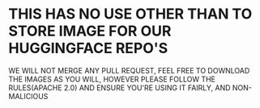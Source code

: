 # THIS HAS NO USE OTHER THAN TO STORE IMAGE FOR OUR HUGGINGFACE REPO'S

WE WILL NOT MERGE ANY PULL REQUEST, FEEL FREE TO DOWNLOAD THE IMAGES
AS YOU WILL, HOWEVER PLEASE FOLLOW THE RULES(APACHE 2.0) AND ENSURE YOU'RE USING IT
FAIRLY, AND NON-MALICIOUS

